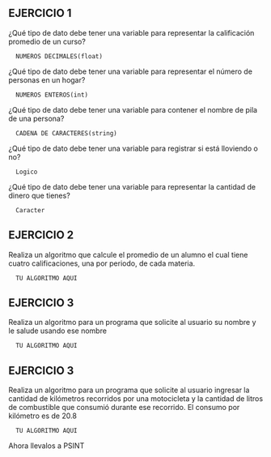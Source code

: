 ## EJERCICIO 1

¿Qué tipo de dato debe tener una variable para representar la calificación promedio de un
curso?

      NUMEROS DECIMALES(float)

¿Qué tipo de dato debe tener una variable para representar el número de personas en un
hogar?

      NUMEROS ENTEROS(int)

¿Qué tipo de dato debe tener una variable para contener el nombre de pila de una persona?

      CADENA DE CARACTERES(string)

¿Qué tipo de dato debe tener una variable para registrar si está lloviendo o no?

      Logico

¿Qué tipo de dato debe tener una variable para representar la cantidad de dinero que
tienes?

      Caracter
      
## EJERCICIO 2

Realiza un algoritmo que calcule el promedio de un alumno el cual tiene cuatro calificaciones, una por periodo, de cada materia.

      TU ALGORITMO AQUI
      
      
## EJERCICIO 3

Realiza un algoritmo para un programa que solicite al usuario su nombre y le salude usando ese nombre

      TU ALGORITMO AQUI  

## EJERCICIO 3

Realiza un algoritmo para  un programa que solicite al usuario ingresar la cantidad de kilómetros recorridos por una motocicleta y la cantidad de litros de combustible que consumió durante ese recorrido. El consumo por kilómetro es de 20.8

      TU ALGORITMO AQUI  

Ahora llevalos a PSINT
